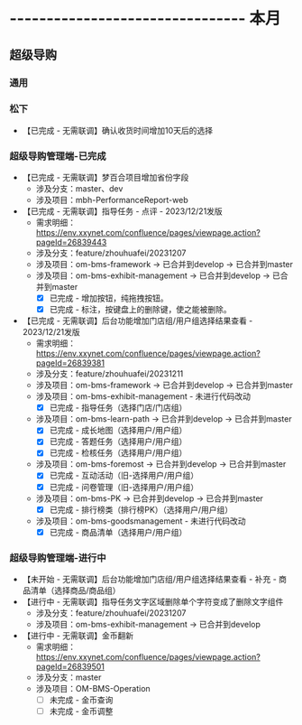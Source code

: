 # -------------------------------- 本月

## 超级导购
### 通用
### 松下
* 【已完成 - 无需联调】确认收货时间增加10天后的选择
### 超级导购管理端-已完成
* 【已完成 - 无需联调】梦百合项目增加省份字段
  - 涉及分支：master、dev
  - 涉及项目：mbh-PerformanceReport-web
* 【已完成 - 无需联调】指导任务 - 点评 - 2023/12/21发版
  - 需求明细：https://env.xxynet.com/confluence/pages/viewpage.action?pageId=26839443
  - 涉及分支：feature/zhouhuafei/20231207
  - 涉及项目：om-bms-framework -> 已合并到develop -> 已合并到master
  - 涉及项目：om-bms-exhibit-management -> 已合并到develop -> 已合并到master
    - [x] 已完成 - 增加按钮，纯拖拽按钮。
    - [x] 已完成 - 标注，按键盘上的删除键，使之能被删除。
* 【已完成 - 无需联调】后台功能增加门店组/用户组选择结果查看 - 2023/12/21发版
  - 需求明细：https://env.xxynet.com/confluence/pages/viewpage.action?pageId=26839381
  - 涉及分支：feature/zhouhuafei/20231211
  - 涉及项目：om-bms-framework -> 已合并到develop -> 已合并到master
  - 涉及项目：om-bms-exhibit-management - 未进行代码改动
    - [x] 已完成 - 指导任务（选择门店/门店组）
  - 涉及项目：om-bms-learn-path -> 已合并到develop -> 已合并到master
    - [x] 已完成 - 成长地图（选择用户/用户组）
    - [x] 已完成 - 答题任务（选择用户/用户组）
    - [x] 已完成 - 检核任务（选择用户/用户组）
  - 涉及项目：om-bms-foremost -> 已合并到develop -> 已合并到master
    - [x] 已完成 - 互动活动（旧-选择用户/用户组）
    - [x] 已完成 - 问卷管理（旧-选择用户/用户组）
  - 涉及项目：om-bms-PK -> 已合并到develop -> 已合并到master
    - [x] 已完成 - 排行榜类（排行榜PK）（选择用户/用户组）
  - 涉及项目：om-bms-goodsmanagement - 未进行代码改动
    - [x] 已完成 - 商品清单（选择用户/用户组）
### 超级导购管理端-进行中
* 【未开始 - 无需联调】后台功能增加门店组/用户组选择结果查看 - 补充 - 商品清单（选择商品/商品组）
* 【进行中 - 无需联调】指导任务文字区域删除单个字符变成了删除文字组件
  - 涉及分支：feature/zhouhuafei/20231207
  - 涉及项目：om-bms-exhibit-management -> 已合并到develop
* 【进行中 - 无需联调】金币翻新
  - 需求明细：https://env.xxynet.com/confluence/pages/viewpage.action?pageId=26839501
  - 涉及分支：master
  - 涉及项目：OM-BMS-Operation
    - [ ] 未完成 - 金币查询
    - [ ] 未完成 - 金币调整
